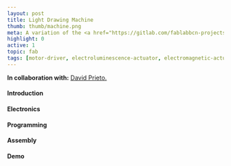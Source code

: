 ```yaml
---
layout: post
title: Light Drawing Machine
thumb: thumb/machine.png
meta: A variation of the <a href="https://gitlab.com/fablabbcn-projects/cnc-machines/six-pack-cnc">multi-tool SPML</a>.   
highlight: 0
active: 1
topic: fab
tags: [motor-driver, electroluminescence-actuator, electromagnetic-actuator]
---
```

<p><strong>In collaboration with:</strong> <a href="https://twitter.com/d_prieto">David Prieto.</a></p>

<h4>Introduction</h4>
<p></p>

<h4>Electronics</h4>
<p></p>

<h4>Programming</h4>
<p></p>

<h4>Assembly</h4>
<p></p>

<h4>Demo</h4>
<p></p>
